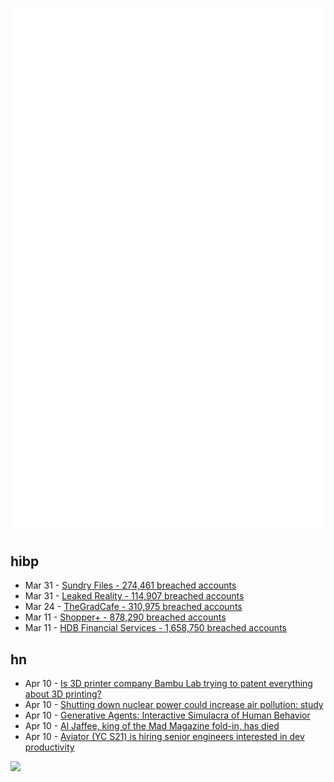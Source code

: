 ![Metrics](https://raw.githubusercontent.com/phixion/phixion/master/metrics.svg)

## hibp

<!--
for https://github.com/phixion/phixion/blob/main/.github/workflows/feeds.yml
-->
<!--START_SECTION:haveibeenpwnd-->
- Mar 31 - [Sundry Files - 274,461 breached accounts](https://haveibeenpwned.com/PwnedWebsites#SundryFiles)
- Mar 31 - [Leaked Reality - 114,907 breached accounts](https://haveibeenpwned.com/PwnedWebsites#LeakedReality)
- Mar 24 - [TheGradCafe - 310,975 breached accounts](https://haveibeenpwned.com/PwnedWebsites#TheGradCafe)
- Mar 11 - [Shopper+ - 878,290 breached accounts](https://haveibeenpwned.com/PwnedWebsites#ShopperPlus)
- Mar 11 - [HDB Financial Services - 1,658,750 breached accounts](https://haveibeenpwned.com/PwnedWebsites#HDBFinancialServices)
<!--END_SECTION:haveibeenpwnd-->

## hn

<!--
for https://github.com/phixion/phixion/blob/main/.github/workflows/feeds.yml
-->
<!--START_SECTION:hn-->
- Apr 10 - [Is 3D printer company Bambu Lab trying to patent everything about 3D printing?](https://patents.google.com/?q=(%22Shenzhen+Tuozhu+Technology%22)&oq=%22Shenzhen+Tuozhu+Technology%22)
- Apr 10 - [Shutting down nuclear power could increase air pollution: study](https://news.mit.edu/2023/study-shutting-down-nuclear-power-could-increase-air-pollution-0410)
- Apr 10 - [Generative Agents: Interactive Simulacra of Human Behavior](https://arxiv.org/abs/2304.03442)
- Apr 10 - [Al Jaffee, king of the Mad Magazine fold-in, has died](https://www.nytimes.com/2023/04/10/arts/al-jaffee-dead.html)
- Apr 10 - [Aviator (YC S21) is hiring senior engineers interested in dev productivity](https://www.ycombinator.com/companies/aviator/jobs)
<!--END_SECTION:hn-->

<!--
for https://yhype.me
-->
![](https://hit.yhype.me/github/profile?user_id=13013670)

